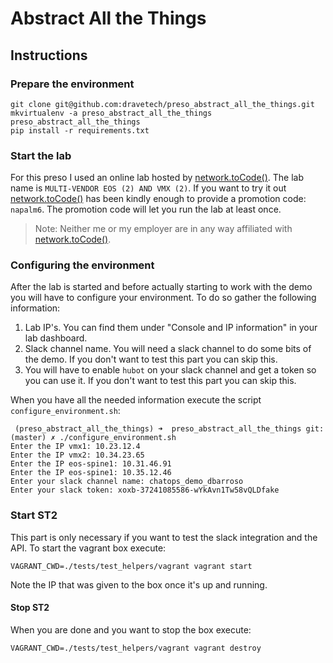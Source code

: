 # Abstract All the Things

## Instructions

### Prepare the environment

```
git clone git@github.com:dravetech/preso_abstract_all_the_things.git
mkvirtualenv -a preso_abstract_all_the_things preso_abstract_all_the_things
pip install -r requirements.txt
```

### Start the lab

For this preso I used an online lab hosted by [network.toCode()](https://labs.networktocode.com/). The lab name is `MULTI-VENDOR EOS (2) AND VMX (2)`. If you want to try it out [network.toCode()](http://networktocode.com/) has been kindly enough to provide a promotion code: `napalm6`. The promotion code will let you run the lab at least once.

> Note: Neither me or my employer are in any way affiliated with [network.toCode()](http://networktocode.com/).

### Configuring the environment

After the lab is started and before actually starting to work with the demo you will have to configure your environment. To do so gather the following information:

 1. Lab IP's. You can find them under "Console and IP information" in your lab dashboard.
 1. Slack channel name. You will need a slack channel to do some bits of the demo. If you don't want to test this part you can skip this.
 1. You will have to enable `hubot` on your slack channel and get a token so you can use it. If you don't want to test this part you can skip this.

 When you have all the needed information execute the script `configure_environment.sh`:

```
 (preso_abstract_all_the_things) ➜  preso_abstract_all_the_things git:(master) ✗ ./configure_environment.sh
Enter the IP vmx1: 10.23.12.4
Enter the IP vmx2: 10.34.23.65
Enter the IP eos-spine1: 10.31.46.91
Enter the IP eos-spine1: 10.35.12.46
Enter your slack channel name: chatops_demo_dbarroso
Enter your slack token: xoxb-37241085586-wYkAvn1Tw58vQLDfake
```

### Start ST2

This part is only necessary if you want to test the slack integration and the API. To start the vagrant box execute:

```
VAGRANT_CWD=./tests/test_helpers/vagrant vagrant start
```

Note the IP that was given to the box once it's up and running.

#### Stop ST2

When you are done and you want to stop the box execute:

```
VAGRANT_CWD=./tests/test_helpers/vagrant vagrant destroy
```
